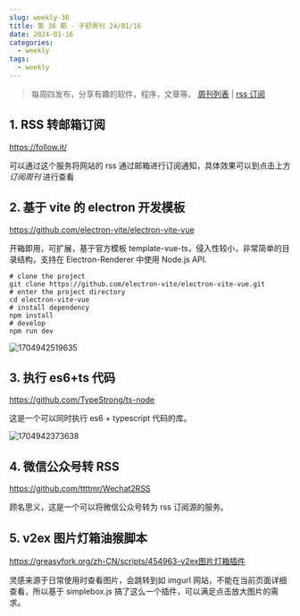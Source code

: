 ```yaml
---
slug: weekly-36
title: 第 36 期 - 子舒周刊 24/01/16
date: 2024-01-16
categories:
  - weekly
tags:
  - weekly
---
```


> 每周四发布，分享有趣的软件，程序，文章等。 [周刊列表](/categories/weekly/) | [rss 订阅](/subscribe/)

## 1. RSS 转邮箱订阅

https://follow.it/

可以通过这个服务将网站的 rss 通过邮箱进行订阅通知，具体效果可以到点击上方 *订阅周刊* 进行查看

## 2. 基于 vite 的 electron 开发模板

https://github.com/electron-vite/electron-vite-vue

开箱即用，可扩展，基于官方模板 template-vue-ts，侵入性较小，非常简单的目录结构，支持在 Electron-Renderer 中使用 Node.js API.

```shell
# clone the project
git clone https://github.com/electron-vite/electron-vite-vue.git
# enter the project directory
cd electron-vite-vue
# install dependency
npm install
# develop
npm run dev
```

![1704942519635](https://imgurl.zishu.me/2024/01/1704942519635.gif)

## 3. 执行 es6+ts 代码

https://github.com/TypeStrong/ts-node

这是一个可以同时执行 es6 + typescript 代码的库。

![1704942373638](https://imgurl.zishu.me/2024/01/1704942373638.webp)

## 4. 微信公众号转 RSS

https://github.com/ttttmr/Wechat2RSS

顾名思义，这是一个可以将微信公众号转为 rss 订阅源的服务。

## 5. v2ex 图片灯箱油猴脚本

https://greasyfork.org/zh-CN/scripts/454963-v2ex图片灯箱插件

灵感来源于日常使用时查看图片，会跳转到如 imgurl 网站，不能在当前页面详细查看，所以基于 simplebox.js 搞了这么一个插件，可以满足点击放大图片的需求。